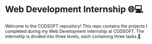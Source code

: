 # Web Development Internship 🌐💻
Welcome to the CODSOFT repository! This repo contains the projects I completed during my Web Development internship at CODSOFT. The internship is divided into three levels, each containing three tasks.📝
